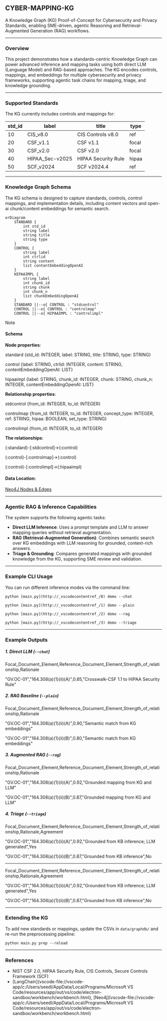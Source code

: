 
## CYBER-MAPPING-KG

A Knowledge Graph (KG) Proof-of-Concept for Cybersecurity and Privacy Standards, enabling SME-driven, agentic Reasoning and Retrieval-Augmented Generation (RAG) workflows.

---

### Overview

This project demonstrates how a standards-centric Knowledge Graph can power advanced inference and mapping tasks using both direct LLM (Language Model) and RAG-based approaches. The KG encodes controls, mappings, and embeddings for multiple cybersecurity and privacy frameworks, supporting agentic task chains for mapping, triage, and knowledge grounding.

---

### Supported Standards

The KG currently includes controls and mappings for:

| std_id | label           | title                  | type  |
|--------|-----------------|------------------------|-------|
| 10     | CIS_v8.0        | CIS Controls v8.0      | ref   |
| 20     | CSF_v1.1        | CSF v1.1               | focal |
| 30     | CSF_v2.0        | CSF v2.0               | focal |
| 40     | HIPAA_Sec-v2025 | HIPAA Security Rule    | hipaa |
| 50     | SCF_v2024       | SCF v2024.4            | ref   |

---

### Knowledge Graph Schema

The KG schema is designed to capture standards, controls, control mappings, and implementation details, including content vectors and open-ai chunk/content embeddings for semantic search.

```mermaid
erDiagram
    STANDARD {
        int std_id
        string label
        string title
        string type
    }
    CONTROL {
        string label
        int ctrlid
        string content
        list contentEmbeddingOpenAI
    }
    HIPAAIMPL {
        string label
        int chunk_id
        string chunk
        int chunk_n
        list chunkEmbeddingOpenAI
    }
    STANDARD ||--o{ CONTROL : "stdcontrol"
    CONTROL ||--o{ CONTROL : "controlmap"
    CONTROL ||--o{ HIPAAIMPL : "controlimpl"

```
> [!NOTE]
>
> #### Schema
>
> **Node properties**:
>
> standard {std_id: INTEGER, label: STRING, title: STRING, type: STRING}
>
> control {label: STRING, ctrlid: INTEGER, content: STRING, contentEmbeddingOpenAI: LIST}
>
> hipaaimpl {label: STRING, chunk_id: INTEGER, chunk: STRING, chunk_n: INTEGER, contentEmbeddingOpenAI: LIST}
>
> **Relationship properties**:
>
> stdcontrol {from_id: INTEGER, to_id: INTEGER}
>
> controlmap {from_id: INTEGER, to_id: INTEGER, concept_type: INTEGER, ref: STRING, hipaa: BOOLEAN, set_type: STRING}
>
> controlimpl {from_id: INTEGER, to_id: INTEGER}
>
> **The relationships**:
>
> (:standard)-[:stdcontrol]->(:control)
>
> (:control)-[:controlmap]->(:control)
>
> (:control)-[:controlimpl]->(:hipaaimpl)
>
> #### Data Location: 
>
> [Neo4J Nodes & Edges](./data/graphdb) 

------

### Agentic RAG & Inference Capabilities

The system supports the following agentic tasks:

- **Direct LLM Inference**: Uses a prompt template and LLM to answer mapping queries without retrieval augmentation.
- **RAG (Retrieval-Augmented Generation)**: Combines semantic search over KG embeddings with LLM reasoning for grounded, context-rich answers.
- **Triage & Grounding**: Compares generated mappings with grounded knowledge from the KG, supporting SME review and validation.

------

### Example CLI Usage

You can run different inference modes via the command line:

`python [main.py](http://_vscodecontentref_/0) demo --chat`

`python [main.py](http://_vscodecontentref_/1) demo --plain`

`python [main.py](http://_vscodecontentref_/2) demo --rag`

`python [main.py](http://_vscodecontentref_/3) demo --triage`

------

### Example Outputs

##### 1. Direct LLM (`--chat`)

Focal_Document_Element,Reference_Document_Element,Strength_of_relationship,Rationale

"GV.OC-01","164.308(a)(1)(ii)(A)",0.85,"Crosswalk-CSF 1.1 to HIPAA Security Rule"

##### 2. RAG Baseline (`--plain`)

Focal_Document_Element,Reference_Document_Element,Strength_of_relationship,Rationale

"GV.OC-01","164.308(a)(1)(ii)(A)",0.90,"Semantic match from KG embeddings"

"GV.OC-01","164.308(a)(1)(ii)(B)",0.80,"Semantic match from KG embeddings"

##### 3. Augmented RAG (`--rag`)

Focal_Document_Element,Reference_Document_Element,Strength_of_relationship,Rationale

"GV.OC-01","164.308(a)(1)(ii)(A)",0.92,"Grounded mapping from KG and LLM"

"GV.OC-01","164.308(a)(1)(ii)(B)",0.87,"Grounded mapping from KG and LLM"

##### 4. Triage (`--triage`)

Focal_Document_Element,Reference_Document_Element,Strength_of_relationship,Rationale,Agreement

"GV.OC-01","164.308(a)(1)(ii)(A)",0.92,"Grounded from KB inference; LLM generated",Yes

"GV.OC-01","164.308(a)(1)(ii)(B)",0.87,"Grounded from KB inference",No

------

Focal_Document_Element,Reference_Document_Element,Strength_of_relationship,Rationale,Agreement

"GV.OC-01","164.308(a)(1)(ii)(A)",0.92,"Grounded from KB inference; LLM generated",Yes

"GV.OC-01","164.308(a)(1)(ii)(B)",0.87,"Grounded from KB inference",No

------

### Extending the KG

To add new standards or mappings, update the CSVs in `data/graphdb/` and re-run the preprocessing pipeline:

`python main.py prep --reload`

------

### References

- NIST CSF 2.0, HIPAA Security Rule, CIS Controls, Secure Controls Framework (SCF)
- [LangChain](vscode-file://vscode-app/c:/Users/seedl/AppData/Local/Programs/Microsoft VS Code/resources/app/out/vs/code/electron-sandbox/workbench/workbench.html), [Neo4j](vscode-file://vscode-app/c:/Users/seedl/AppData/Local/Programs/Microsoft VS Code/resources/app/out/vs/code/electron-sandbox/workbench/workbench.html)



